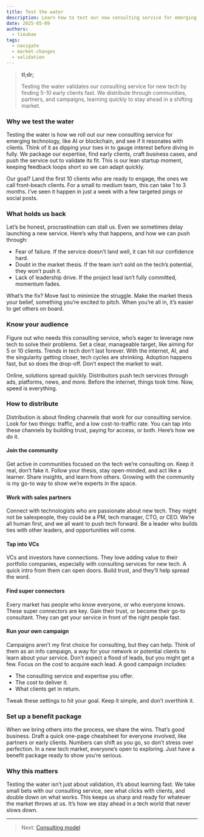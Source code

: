 ```yaml
---
title: Test the water
description: Learn how to test our new consulting service for emerging tech in the real world. This guide shows you how to validate quickly, find early clients, and distribute effectively.
date: 2025-05-09
authors:
  - tieubao
tags:
  - navigate
  - market-changes
  - validation
---
```


> **tl;dr;**
>
> Testing the water validates our consulting service for new tech by finding 5-10 early clients fast. We distribute through communities, partners, and campaigns, learning quickly to stay ahead in a shifting market.

### Why we test the water

Testing the water is how we roll out our new consulting service for emerging technology, like AI or blockchain, and see if it resonates with clients. Think of it as dipping your toes in to gauge interest before diving in fully. We package our expertise, find early clients, craft business cases, and push the service out to validate its fit. This is our lean startup moment, keeping feedback loops short so we can adapt quickly.

Our goal? Land the first 10 clients who are ready to engage, the ones we call front-beach clients. For a small to medium team, this can take 1 to 3 months. I’ve seen it happen in just a week with a few targeted pings or social posts.

### What holds us back

Let’s be honest, procrastination can stall us. Even we sometimes delay launching a new service. Here’s why that happens, and how we can push through:

- Fear of failure. If the service doesn’t land well, it can hit our confidence hard.
- Doubt in the market thesis. If the team isn’t sold on the tech’s potential, they won’t push it.
- Lack of leadership drive. If the project lead isn’t fully committed, momentum fades.

What’s the fix? Move fast to minimize the struggle. Make the market thesis your belief, something you’re excited to pitch. When you’re all in, it’s easier to get others on board.

### Know your audience

Figure out who needs this consulting service, who’s eager to leverage new tech to solve their problems. Set a clear, manageable target, like aiming for 5 or 10 clients. Trends in tech don’t last forever. With the internet, AI, and the singularity getting closer, tech cycles are shrinking. Adoption happens fast, but so does the drop-off. Don’t expect the market to wait.

Online, solutions spread quickly. Distributors push tech services through ads, platforms, news, and more. Before the internet, things took time. Now, speed is everything.

### How to distribute

Distribution is about finding channels that work for our consulting service. Look for two things: traffic, and a low cost-to-traffic rate. You can tap into these channels by building trust, paying for access, or both. Here’s how we do it.

#### Join the community

Get active in communities focused on the tech we’re consulting on. Keep it real, don’t fake it. Follow your thesis, stay open-minded, and act like a learner. Share insights, and learn from others. Growing with the community is my go-to way to show we’re experts in the space.

#### Work with sales partners

Connect with technologists who are passionate about new tech. They might not be salespeople, they could be a PM, tech manager, CTO, or CEO. We’re all human first, and we all want to push tech forward. Be a leader who builds ties with other leaders, and opportunities will come.

#### Tap into VCs

VCs and investors have connections. They love adding value to their portfolio companies, especially with consulting services for new tech. A quick intro from them can open doors. Build trust, and they’ll help spread the word.

#### Find super connectors

Every market has people who know everyone, or who everyone knows. These super connectors are key. Gain their trust, or become their go-to consultant. They can get your service in front of the right people fast.

#### Run your own campaign

Campaigns aren’t my first choice for consulting, but they can help. Think of them as an info campaign, a way for your network or potential clients to learn about your service. Don’t expect a flood of leads, but you might get a few. Focus on the cost to acquire each lead. A good campaign includes:

- The consulting service and expertise you offer.
- The cost to deliver it.
- What clients get in return.

Tweak these settings to hit your goal. Keep it simple, and don’t overthink it.

### Set up a benefit package

When we bring others into the process, we share the wins. That’s good business. Draft a quick one-page cheatsheet for everyone involved, like partners or early clients. Numbers can shift as you go, so don’t stress over perfection. In a new tech market, everyone’s open to exploring. Just have a benefit package ready to show you’re serious.

### Why this matters

Testing the water isn’t just about validation, it’s about learning fast. We take small bets with our consulting service, see what clicks with clients, and double down on what works. This keeps us sharp and ready for whatever the market throws at us. It’s how we stay ahead in a tech world that never slows down.

---

> Next: [Consulting model](consulting-model.md)
